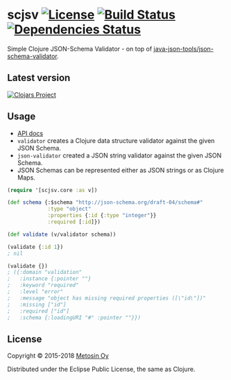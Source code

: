 # scjsv [![License](https://img.shields.io/badge/License-EPL%201.0-blue.svg)](https://www.eclipse.org/legal/epl-v10.html) [![Build Status](https://travis-ci.org/metosin/scjsv.svg?branch=master)](https://travis-ci.org/metosin/scjsv) [![Dependencies Status](https://versions.deps.co/metosin/scjsv/status.svg)](https://versions.deps.co/metosin/scjsv)

Simple Clojure JSON-Schema Validator - on top of [java-json-tools/json-schema-validator](https://github.com/java-json-tools/json-schema-validator).

## Latest version

[![Clojars Project](http://clojars.org/metosin/scjsv/latest-version.svg)](http://clojars.org/metosin/scjsv)

## Usage

* [API docs](https://cljdoc.xyz/d/metosin/scjsv/0.4.1/api/scjsv.core)
* `validator` creates a Clojure data structure validator against the given JSON Schema.
* `json-validator` created a JSON string validator against the given JSON Schema.
* JSON Schemas can be represented either as JSON strings or as Clojure Maps.	

```clojure
(require '[scjsv.core :as v])

(def schema {:$schema "http://json-schema.org/draft-04/schema#"
             :type "object"
             :properties {:id {:type "integer"}}
             :required [:id]})

(def validate (v/validator schema))

(validate {:id 1})
; nil

(validate {})
; ({:domain "validation"
;   :instance {:pointer ""}
;   :keyword "required"
;   :level "error"
;   :message "object has missing required properties ([\"id\"])"
;   :missing ["id"]
;   :required ["id"]
;   :schema {:loadingURI "#" :pointer ""}})
```

## License

Copyright © 2015-2018 [Metosin Oy](http://www.metosin.fi)

Distributed under the Eclipse Public License, the same as Clojure.
